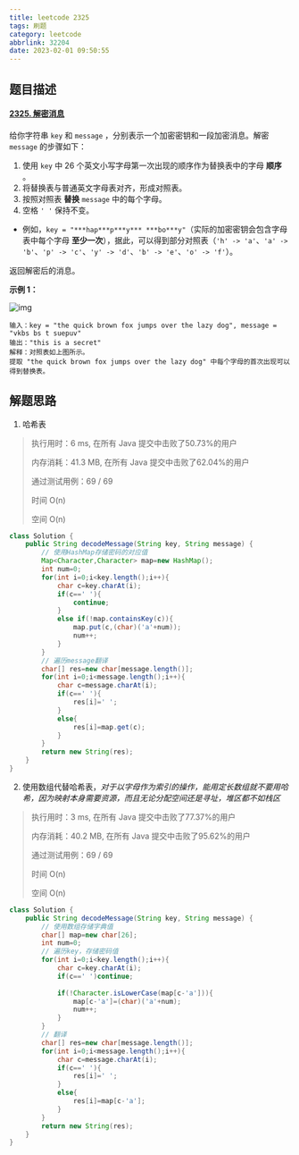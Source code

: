 ```yaml
---
title: leetcode 2325
tags: 刷题
category: leetcode
abbrlink: 32204
date: 2023-02-01 09:50:55
---
```


## 题目描述

#### [2325. 解密消息](https://leetcode.cn/problems/decode-the-message/)



给你字符串 `key` 和 `message` ，分别表示一个加密密钥和一段加密消息。解密 `message` 的步骤如下：

1. 使用 `key` 中 26 个英文小写字母第一次出现的顺序作为替换表中的字母 **顺序** 。
2. 将替换表与普通英文字母表对齐，形成对照表。
3. 按照对照表 **替换** `message` 中的每个字母。
4. 空格 `' '` 保持不变。

- 例如，`key = "***hap***p***y*** ***bo***y"`（实际的加密密钥会包含字母表中每个字母 **至少一次**），据此，可以得到部分对照表（`'h' -> 'a'`、`'a' -> 'b'`、`'p' -> 'c'`、`'y' -> 'd'`、`'b' -> 'e'`、`'o' -> 'f'`）。

返回解密后的消息。

 

**示例 1：**

![img](https://cdn.jsdelivr.net/gh/Kong-PR/Typora-picture@latest/img/ex1new4.jpg)

```
输入：key = "the quick brown fox jumps over the lazy dog", message = "vkbs bs t suepuv"
输出："this is a secret"
解释：对照表如上图所示。
提取 "the quick brown fox jumps over the lazy dog" 中每个字母的首次出现可以得到替换表。
```

## 解题思路

1. 哈希表

> 执行用时：6 ms, 在所有 Java 提交中击败了50.73%的用户
>
> 内存消耗：41.3 MB, 在所有 Java 提交中击败了62.04%的用户
>
> 通过测试用例：69 / 69
>
> 时间 O(n)
>
> 空间 O(n)

```java
class Solution {
    public String decodeMessage(String key, String message) {
        // 使用HashMap存储密码的对应值
        Map<Character,Character> map=new HashMap();
        int num=0;
        for(int i=0;i<key.length();i++){
            char c=key.charAt(i);
            if(c==' '){
                continue;
            }
            else if(!map.containsKey(c)){
                map.put(c,(char)('a'+num));
                num++;
            }
        }
        // 遍历message翻译
        char[] res=new char[message.length()];
        for(int i=0;i<message.length();i++){
            char c=message.charAt(i);
            if(c==' '){
                res[i]=' ';
            }
            else{
                res[i]=map.get(c);
            }
        }
        return new String(res);
    }
}
```

2. 使用数组代替哈希表，*对于以字母作为索引的操作，能用定长数组就不要用哈希，因为映射本身需要资源，而且无论分配空间还是寻址，堆区都不如栈区*

> 执行用时：3 ms, 在所有 Java 提交中击败了77.37%的用户
>
> 内存消耗：40.2 MB, 在所有 Java 提交中击败了95.62%的用户
>
> 通过测试用例：69 / 69
>
> 时间 O(n)
>
> 空间 O(n)

```java
class Solution {
    public String decodeMessage(String key, String message) {
        // 使用数组存储字典值
        char[] map=new char[26];
        int num=0;
        // 遍历key，存储密码值
        for(int i=0;i<key.length();i++){
            char c=key.charAt(i);
            if(c==' ')continue;
            
            if(!Character.isLowerCase(map[c-'a'])){
                map[c-'a']=(char)('a'+num);
                num++;
            }
        }
        // 翻译
        char[] res=new char[message.length()];
        for(int i=0;i<message.length();i++){
            char c=message.charAt(i);
            if(c==' '){
                res[i]=' ';
            }
            else{
                res[i]=map[c-'a'];
            }
        }
        return new String(res);
    }
}
```

